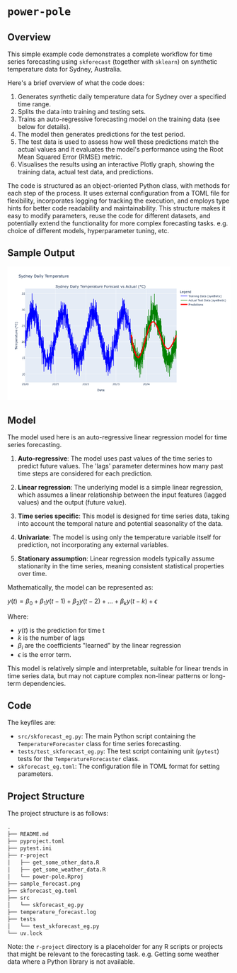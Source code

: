 # `power-pole`

## Overview

This simple example code demonstrates a complete workflow for time series forecasting using `skforecast` (together with `sklearn`) on synthetic temperature data for Sydney, Australia. 

Here's a brief overview of what the code does:

1. Generates synthetic daily temperature data for Sydney over a specified time range.
2. Splits the data into training and testing sets.
3. Trains an auto-regressive forecasting model on the training data (see below for details).
4. The model then generates predictions for the test period.
5. The test data is used to assess how well these predictions match the actual values and it evaluates the model's performance using the Root Mean Squared Error (RMSE) metric.
6. Visualises the results using an interactive Plotly graph, showing the training data, actual test data, and predictions.

The code is structured as an object-oriented Python class, with methods for each step of the process. It uses external configuration from a TOML file for flexibility, incorporates logging for tracking the execution, and employs type hints for better code readability and maintainability. This structure makes it easy to modify parameters, reuse the code for different datasets, and potentially extend the functionality for more complex forecasting tasks. e.g. choice of different models, hyperparameter tuning, etc.

## Sample Output

![Sample temperature forecast](sample_forecast.png)

## Model

The model used here is an auto-regressive linear regression model for time series forecasting.

1. **Auto-regressive**: The model uses past values of the time series to predict future values. The 'lags' parameter determines how many past time steps are considered for each prediction.

2. **Linear regression**: The underlying model is a simple linear regression, which assumes a linear relationship between the input features (lagged values) and the output (future value).

3. **Time series specific**: This model is designed for time series data, taking into account the temporal nature and potential seasonality of the data.

4. **Univariate**: The model is using only the temperature variable itself for prediction, not incorporating any external variables.

5. **Stationary assumption**: Linear regression models typically assume stationarity in the time series, meaning consistent statistical properties over time.

Mathematically, the model can be represented as:

$y(t) = \beta_0 + \beta_1 y(t-1) + \beta_2 y(t-2) + ... + \beta_k y(t-k) + \epsilon$

Where:

- $y(t)$ is the prediction for time t
- $k$ is the number of lags
- $\beta_i$ are the coefficients "learned" by the linear regression
- $\epsilon$ is the error term.

This model is relatively simple and interpretable, suitable for linear trends in time series data, but may not capture complex non-linear patterns or long-term dependencies.

## Code

The keyfiles are:

- `src/skforecast_eg.py`: The main Python script containing the `TemperatureForecaster` class for time series forecasting.
- `tests/test_skforecast_eg.py`: The test script containing unit (`pytest`) tests for the `TemperatureForecaster` class.
- `skforecast_eg.toml`: The configuration file in TOML format for setting parameters.

## Project Structure

The project structure is as follows:

```
.
├── README.md
├── pyproject.toml
├── pytest.ini
├── r-project
│   ├── get_some_other_data.R
│   ├── get_some_weather_data.R
│   └── power-pole.Rproj
├── sample_forecast.png
├── skforecast_eg.toml
├── src
│   └── skforecast_eg.py
├── temperature_forecast.log
├── tests
│   └── test_skforecast_eg.py
└── uv.lock
```

Note: the `r-project` directory is a placeholder for any R scripts or projects that might be relevant to the forecasting task. e.g. Getting some weather data where a Python library is not available.